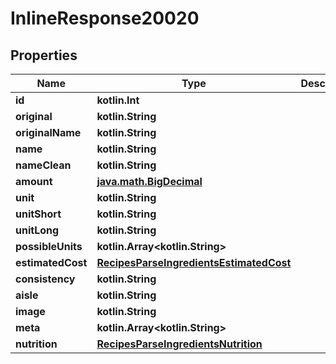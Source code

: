 
# InlineResponse20020

## Properties
Name | Type | Description | Notes
------------ | ------------- | ------------- | -------------
**id** | **kotlin.Int** |  | 
**original** | **kotlin.String** |  | 
**originalName** | **kotlin.String** |  | 
**name** | **kotlin.String** |  | 
**nameClean** | **kotlin.String** |  | 
**amount** | [**java.math.BigDecimal**](java.math.BigDecimal.md) |  | 
**unit** | **kotlin.String** |  | 
**unitShort** | **kotlin.String** |  | 
**unitLong** | **kotlin.String** |  | 
**possibleUnits** | **kotlin.Array&lt;kotlin.String&gt;** |  | 
**estimatedCost** | [**RecipesParseIngredientsEstimatedCost**](RecipesParseIngredientsEstimatedCost.md) |  | 
**consistency** | **kotlin.String** |  | 
**aisle** | **kotlin.String** |  | 
**image** | **kotlin.String** |  | 
**meta** | **kotlin.Array&lt;kotlin.String&gt;** |  | 
**nutrition** | [**RecipesParseIngredientsNutrition**](RecipesParseIngredientsNutrition.md) |  | 



